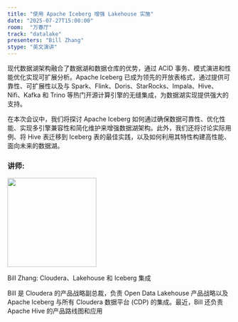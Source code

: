 ```yaml
---
title: "使用 Apache Iceberg 增强 Lakehouse 实施"
date: "2025-07-27T15:00:00"
room:  "万春厅"
track: "datalake"
presenters: "Bill Zhang"
stype: "英文演讲"
---
```


现代数据湖架构融合了数据湖和数据仓库的优势，通过 ACID 事务、模式演进和性能优化实现可扩展分析。Apache Iceberg 已成为领先的开放表格式，通过提供可靠性、可扩展性以及与 Spark、Flink、Doris、StarRocks、Impala、Hive、Nifi、Kafka 和 Trino 等热门开源计算引擎的无缝集成，为数据湖实现提供强大的支持。

在本次会议中，我们将探讨 Apache Iceberg 如何通过确保数据可靠性、优化性能、实现多引擎兼容性和简化维护来增强数据湖架构。此外，我们还将讨论实际用例、将 Hive 表迁移到 Iceberg 表的最佳实践，以及如何利用其特性构建高性能、面向未来的数据湖。

### 讲师:

<img src="https://sessionize.com/image/3658-400o400o1-7QN8vyMNv5mXWRii1Qrf8k.jpg" width="200" /><br/>

Bill Zhang: Cloudera、Lakehouse 和 Iceberg 集成

Bill 是 Cloudera 的产品战略副总裁，负责 Open Data Lakehouse 产品战略以及 Apache Iceberg 与所有 Cloudera 数据平台 (CDP) 的集成。最近，Bill 还负责 Apache Hive 的产品路线图和应用